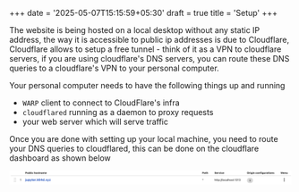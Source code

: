 +++
date = '2025-05-07T15:15:59+05:30'
draft = true
title = 'Setup'
+++

The website is being hosted on a local desktop without any static IP address, the way it is accessible to public ip addresses is due to Cloudflare, Cloudflare allows to setup a free tunnel - think of it as a VPN to cloudflare servers, if you are using cloudflare's DNS servers, you can route these DNS queries to a cloudflare's VPN to your personal computer.

Your personal computer needs to have the following things up and running

* `WARP` client to connect to CloudFlare's infra
* `cloudflared` running as a daemon to proxy requests
* your web server which will serve traffic



Once you are done with setting up your local machine, you need to route your DNS queries to cloudflared, this can be done on the cloudflare dashboard as shown below

![alt text](image.png)
